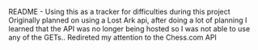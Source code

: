 README - Using this as a tracker for difficulties during this project
Originally planned on using a Lost Ark api, after doing a lot of planning I learned that the API was no longer being hosted so I was not able to use any of the GETs..
Redireted my attention to the Chess.com API
